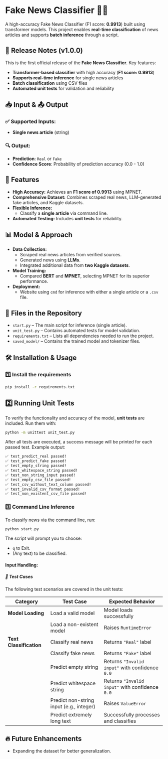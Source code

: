 # Fake News Classifier 📰🤖  

A high-accuracy Fake News Classifier (F1 score: **0.9913**) built using transformer models. This project enables **real-time classification** of news articles and supports **batch inference** through a script.
## 📌 Release Notes (v1.0.0)
This is the first official release of the **Fake News Classifier**. Key features:
- **Transformer-based classifier** with high accuracy (**F1 score: 0.9913**)
- **Supports real-time inference** for single news articles
- **Batch classification** using CSV files
- **Automated unit tests** for validation and reliability

## 📥 Input & 📤 Output
### ✅ Supported Inputs:
- **Single news article** (string)

### 🔍 Output:
- **Prediction**: `Real` or `Fake`
- **Confidence Score**: Probability of prediction accuracy (0.0 - 1.0)

## 🚀 Features  
- **High Accuracy:** Achieves an **F1 score of 0.9913** using MPNET.  
- **Comprehensive Dataset:** Combines scraped real news, LLM-generated fake articles, and Kaggle datasets.  
- **Flexible Inference:**  
  - Classify a **single article** via command line.  
- **Automated Testing:** Includes **unit tests** for reliability.  

## 📊 Model & Approach  
- **Data Collection:**  
  - Scraped real news articles from verified sources.  
  - Generated news using **LLMs**.  
  - Integrated additional data from **two Kaggle datasets**.  
- **Model Training:**  
  - Compared **BERT** and **MPNET**, selecting MPNET for its superior performance.  
- **Deployment:**  
  - Website using `cmd` for inference with either a single article or a `.csv` file.  
## 📂 Files in the Repository

- `start.py` – The main script for inference (single article).
- `unit_test.py` – Contains automated tests for model validation.
- `requirements.txt` – Lists all dependencies needed to run the project.
- `saved_model/` – Contains the trained model and tokenizer files.

## 🛠 Installation & Usage  

### 1️⃣ Install the requirements 
```bash
pip install -r requirements.txt
```
## 2️⃣ Running Unit Tests  
To verify the functionality and accuracy of the model, **unit tests** are included. Run them with:  
```bash
python -m unittest unit_test.py
```
After all tests are executed, a success message will be printed for each passed test.
Example output:
```bash
✅ test_predict_real passed!
✅ test_predict_fake passed!
✅ test_empty_string passed!
✅ test_whitespace_string passed!
✅ test_non_string_input passed!
✅ test_empty_csv_file passed!
✅ test_csv_without_text_column passed!
✅ test_invalid_csv_format passed!
✅ test_non_existent_csv_file passed!
```

### 3️⃣ Command Line Inference  
To classify news via the command line, run:  
```bash
python start.py
```
The script will prompt you to choose:
- `q` to Exit.
- (Any text) to be classified.

#### Input Handling:
##### 🧪 Test Cases

The following test scenarios are covered in the unit tests:

| **Category**           | **Test Case**                                             | **Expected Behavior** |
|-----------------------|--------------------------------------------------------|----------------------|
| **Model Loading**     | Load a valid model                                      | Model loads successfully |
|                      | Load a non-existent model                               | Raises `RuntimeError` |
| **Text Classification** | Classify real news                                   | Returns `"Real"` label |
|                      | Classify fake news                                    | Returns `"Fake"` label |
|                      | Predict empty string                                  | Returns `"Invalid input"` with confidence `0.0` |
|                      | Predict whitespace string                             | Returns `"Invalid input"` with confidence `0.0` |
|                      | Predict non-string input (e.g., integer)              | Raises `ValueError` |
|                      | Predict extremely long text                           | Successfully processes and classifies |


## 🔥 Future Enhancements
- Expanding the dataset for better generalization.

